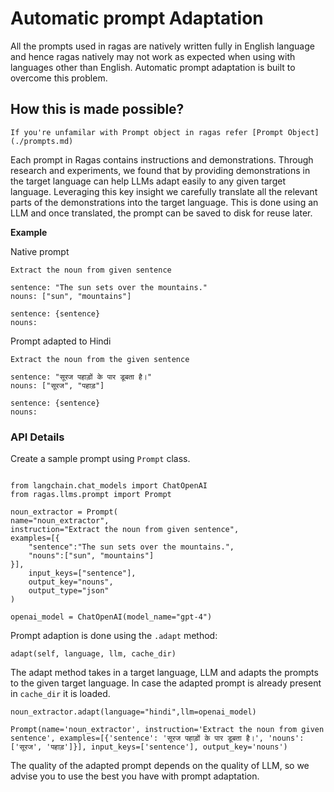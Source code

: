 # Automatic prompt Adaptation

All the prompts used in ragas are natively written fully in English language and hence ragas natively may not work as expected when using with languages other than English. Automatic prompt adaptation is built to overcome this problem.

## How this is made possible?

```{note}
If you're unfamilar with Prompt object in ragas refer [Prompt Object](./prompts.md)
````
Each prompt in Ragas contains instructions and demonstrations. Through research and experiments, we found that by providing demonstrations in the target language can help LLMs adapt easily to any given target language. Leveraging this key insight we carefully translate all the relevant parts of the demonstrations into the target language. This is done using an LLM and once translated, the prompt can be saved to disk for reuse later.

**Example** 

Native prompt
```{code-block} python
Extract the noun from given sentence

sentence: "The sun sets over the mountains."
nouns: ["sun", "mountains"]

sentence: {sentence}
nouns:
```
Prompt adapted to Hindi
```{code-block} python
Extract the noun from the given sentence

sentence: "सूरज पहाड़ों के पार डूबता है।"
nouns: ["सूरज", "पहाड़"]

sentence: {sentence}
nouns:
```

### API Details

Create a sample prompt using `Prompt` class.

```{code-block} python

from langchain.chat_models import ChatOpenAI
from ragas.llms.prompt import Prompt

noun_extractor = Prompt(
name="noun_extractor",
instruction="Extract the noun from given sentence",
examples=[{
    "sentence":"The sun sets over the mountains.",
    "nouns":["sun", "mountains"]
}],
    input_keys=["sentence"],
    output_key="nouns",
    output_type="json"
)

openai_model = ChatOpenAI(model_name="gpt-4")
```

Prompt adaption is done using the `.adapt` method: 

`adapt(self, language, llm, cache_dir)`

The adapt method takes in a target language, LLM and adapts the prompts to the given target language. In case the adapted prompt is already present in `cache_dir` it is loaded.

```{code-block} python
noun_extractor.adapt(language="hindi",llm=openai_model)
```

```{code-block}
Prompt(name='noun_extractor', instruction='Extract the noun from given sentence', examples=[{'sentence': 'सूरज पहाड़ों के पार डूबता है।', 'nouns': ['सूरज', 'पहाड़']}], input_keys=['sentence'], output_key='nouns')
```

The quality of the adapted prompt depends on the quality of LLM, so we advise you to use the best you have with prompt adaptation.